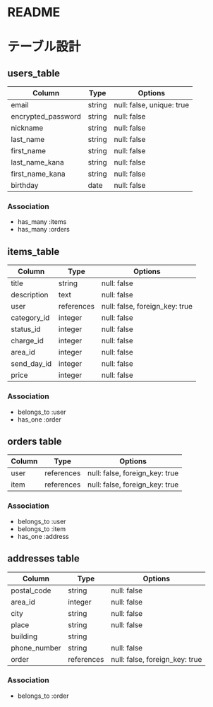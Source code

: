 # README

# テーブル設計

## users_table

| Column             | Type   | Options                   |
| ------------------ | ------ | --------------------------|
| email              | string | null: false, unique: true |
| encrypted_password | string | null: false               |
| nickname           | string | null: false               | 
| last_name          | string | null: false               |
| first_name         | string | null: false               |
| last_name_kana     | string | null: false               |
| first_name_kana    | string | null: false               |
| birthday           | date   | null: false               |      


### Association

- has_many :items
- has_many :orders

## items_table

| Column             | Type         | Options                        |
| ------------------ | ------------ | ------------------------------ |
| title              | string       | null: false                    |
| description        | text         | null: false                    |
| user               | references   | null: false, foreign_key: true |
| category_id        | integer      | null: false                    |
| status_id          | integer      | null: false                    |
| charge_id          | integer      | null: false                    |
| area_id            | integer      | null: false                    |   
| send_day_id        | integer      | null: false                    |
| price              | integer      | null: false                    |

### Association

- belongs_to :user
- has_one :order


## orders table

| Column    | Type       | Options                        |
| --------- | ---------- | -------------------------------|
| user      | references | null: false, foreign_key: true |
| item      | references | null: false, foreign_key: true |

### Association

- belongs_to :user
- belongs_to :item
- has_one :address


## addresses table

| Column        | Type       | Options                        |
| ------------- | ---------- | -------------------------------|
| postal_code   | string     | null: false                    |
| area_id       | integer    | null: false                    |
| city          | string     | null: false                    |
| place         | string     | null: false                    |
| building      | string     |                                |
| phone_number  | string     | null: false                    |
| order         | references | null: false, foreign_key: true |

### Association

- belongs_to :order